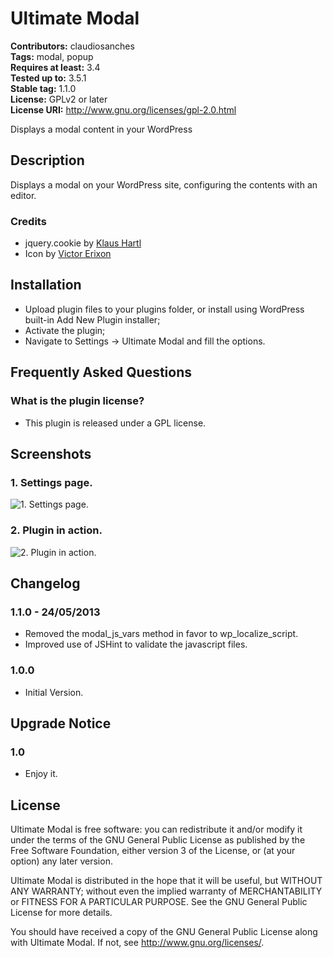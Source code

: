# Ultimate Modal #
**Contributors:** claudiosanches  
**Tags:** modal, popup  
**Requires at least:** 3.4  
**Tested up to:** 3.5.1  
**Stable tag:** 1.1.0  
**License:** GPLv2 or later  
**License URI:** http://www.gnu.org/licenses/gpl-2.0.html  

Displays a modal content in your WordPress

## Description ##

Displays a modal on your WordPress site, configuring the contents with an editor.

### Credits ###

* jquery.cookie by [Klaus Hartl](https://github.com/carhartl)
* Icon by [Victor Erixon](http://www.iconfinder.com/iconsets/eightyshades)

## Installation ##

* Upload plugin files to your plugins folder, or install using WordPress built-in Add New Plugin installer;
* Activate the plugin;
* Navigate to Settings -> Ultimate Modal and fill the options.

## Frequently Asked Questions ##

### What is the plugin license? ###

* This plugin is released under a GPL license.

## Screenshots ##

### 1. Settings page. ###
![1. Settings page.](http://s.wordpress.org/extend/plugins/ultimate-modal/screenshot-1.png)

### 2. Plugin in action. ###
![2. Plugin in action.](http://s.wordpress.org/extend/plugins/ultimate-modal/screenshot-2.png)


## Changelog ##

### 1.1.0 - 24/05/2013 ###

* Removed the modal_js_vars method in favor to wp_localize_script.
* Improved use of JSHint to validate the javascript files.

### 1.0.0 ###

* Initial Version.

## Upgrade Notice ##

### 1.0 ###

* Enjoy it.

## License ##

Ultimate Modal is free software: you can redistribute it and/or modify it under the terms of the GNU General Public License as published by the Free Software Foundation, either version 3 of the License, or (at your option) any later version.

Ultimate Modal is distributed in the hope that it will be useful, but WITHOUT ANY WARRANTY; without even the implied warranty of MERCHANTABILITY or FITNESS FOR A PARTICULAR PURPOSE. See the GNU General Public License for more details.

You should have received a copy of the GNU General Public License along with Ultimate Modal. If not, see <http://www.gnu.org/licenses/>.
